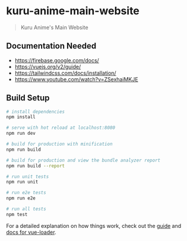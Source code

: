 # kuru-anime-main-website

> Kuru Anime's Main Website

## Documentation Needed
- https://firebase.google.com/docs/
- https://vuejs.org/v2/guide/
- https://tailwindcss.com/docs/installation/
- https://www.youtube.com/watch?v=ZSexhaiMKJE

## Build Setup

``` bash
# install dependencies
npm install

# serve with hot reload at localhost:8080
npm run dev

# build for production with minification
npm run build

# build for production and view the bundle analyzer report
npm run build --report

# run unit tests
npm run unit

# run e2e tests
npm run e2e

# run all tests
npm test
```

For a detailed explanation on how things work, check out the [guide](http://vuejs-templates.github.io/webpack/) and [docs for vue-loader](http://vuejs.github.io/vue-loader).
